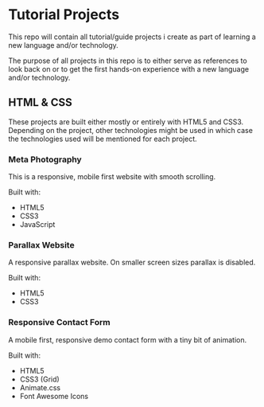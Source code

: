 # Tutorial Projects

This repo will contain all tutorial/guide projects i create as part of learning a new language and/or technology.

The purpose of all projects in this repo is to either serve as references to look back on or to get the first hands-on experience with a new language and/or technology.

## HTML & CSS

These projects are built either mostly or entirely with HTML5 and CSS3.
Depending on the project, other technologies might be used in which case the technologies used will be mentioned for each project.

### Meta Photography

This is a responsive, mobile first website with smooth scrolling. 

Built with:
* HTML5
* CSS3
* JavaScript

### Parallax Website

A responsive parallax website. On smaller screen sizes parallax is disabled.

Built with:
* HTML5
* CSS3

### Responsive Contact Form

A mobile first, responsive demo contact form with a tiny bit of animation.

Built with:
* HTML5
* CSS3 (Grid)
* Animate.css
* Font Awesome Icons
